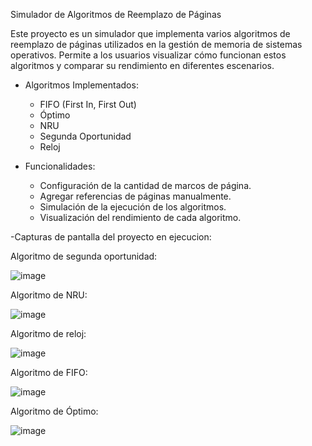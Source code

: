 Simulador de Algoritmos de Reemplazo de Páginas

Este proyecto es un simulador que implementa varios algoritmos de reemplazo de páginas utilizados en la gestión de memoria de sistemas operativos. Permite a los usuarios visualizar cómo funcionan estos algoritmos y comparar su rendimiento en diferentes escenarios.


- Algoritmos Implementados:
  - FIFO (First In, First Out)
  - Óptimo
  - NRU 
  - Segunda Oportunidad
  - Reloj

- Funcionalidades:
  - Configuración de la cantidad de marcos de página.
  - Agregar referencias de páginas manualmente.
  - Simulación de la ejecución de los algoritmos.
  - Visualización del rendimiento de cada algoritmo.

-Capturas de pantalla del proyecto en ejecucion: 

Algoritmo de segunda oportunidad:

![image](https://github.com/user-attachments/assets/220e6e29-3600-4536-b7fb-39da05b48692)

Algoritmo de NRU:

![image](https://github.com/user-attachments/assets/635af677-d3f0-46a4-97cd-4d07ec7c916b)

Algoritmo de reloj:

![image](https://github.com/user-attachments/assets/b0e75d25-5c23-4406-915a-ea7843f70500)

Algoritmo de FIFO:

![image](https://github.com/user-attachments/assets/b295eb23-f01e-4e2c-8387-0c42c2fb1b15)

Algoritmo de Óptimo:

![image](https://github.com/user-attachments/assets/c948836b-ddb6-49ca-843e-7443e5997be5)
